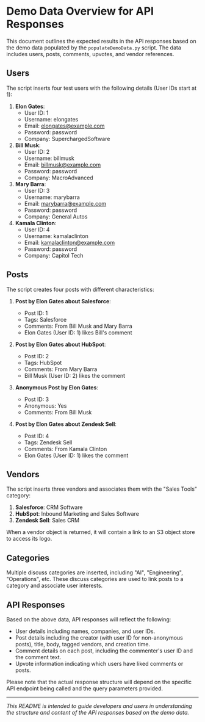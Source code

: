 # Demo Data Overview for API Responses

This document outlines the expected results in the API responses based on the demo data populated by the `populateDemoData.py` script. The data includes users, posts, comments, upvotes, and vendor references.

## Users

The script inserts four test users with the following details (User IDs start at 1):

1. **Elon Gates**: 
   - User ID: 1
   - Username: elongates
   - Email: elongates@example.com
   - Password: password
   - Company: SuperchargedSoftware
2. **Bill Musk**: 
   - User ID: 2
   - Username: billmusk
   - Email: billmusk@example.com
   - Password: password
   - Company: MacroAdvanced
3. **Mary Barra**: 
   - User ID: 3
   - Username: marybarra
   - Email: marybarra@example.com
   - Password: password
   - Company: General Autos
4. **Kamala Clinton**: 
   - User ID: 4
   - Username: kamalaclinton
   - Email: kamalaclinton@example.com
   - Password: password
   - Company: Capitol Tech

## Posts

The script creates four posts with different characteristics:

1. **Post by Elon Gates about Salesforce**:
   - Post ID: 1
   - Tags: Salesforce
   - Comments: From Bill Musk and Mary Barra
   - Elon Gates (User ID: 1) likes Bill's comment

2. **Post by Elon Gates about HubSpot**:
   - Post ID: 2
   - Tags: HubSpot
   - Comments: From Mary Barra
   - Bill Musk (User ID: 2) likes the comment

3. **Anonymous Post by Elon Gates**:
   - Post ID: 3
   - Anonymous: Yes
   - Comments: From Bill Musk

4. **Post by Elon Gates about Zendesk Sell**:
   - Post ID: 4
   - Tags: Zendesk Sell
   - Comments: From Kamala Clinton
   - Elon Gates (User ID: 1) likes the comment

## Vendors

The script inserts three vendors and associates them with the "Sales Tools" category:

1. **Salesforce**: CRM Software
2. **HubSpot**: Inbound Marketing and Sales Software
3. **Zendesk Sell**: Sales CRM

When a vendor object is returned, it will contain a link to an S3 object store to access its logo. 

## Categories

Multiple discuss categories are inserted, including "AI", "Engineering", "Operations", etc. These discuss categories are used to link posts to a category and associate user interests.


## API Responses

Based on the above data, API responses will reflect the following:

- User details including names, companies, and user IDs.
- Post details including the creator (with user ID for non-anonymous posts), title, body, tagged vendors, and creation time.
- Comment details on each post, including the commenter's user ID and the comment text.
- Upvote information indicating which users have liked comments or posts.

Please note that the actual response structure will depend on the specific API endpoint being called and the query parameters provided.

---

_This README is intended to guide developers and users in understanding the structure and content of the API responses based on the demo data._
